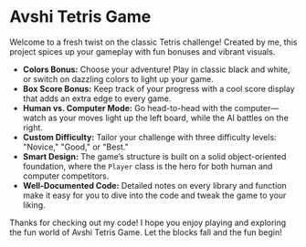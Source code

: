 # Avshi Tetris Game

Welcome to a fresh twist on the classic Tetris challenge! Created by me, this project spices up your gameplay with fun bonuses and vibrant visuals.

- **Colors Bonus:** Choose your adventure! Play in classic black and white, or switch on dazzling colors to light up your game.
- **Box Score Bonus:** Keep track of your progress with a cool score display that adds an extra edge to every game.
- **Human vs. Computer Mode:** Go head-to-head with the computer—watch as your moves light up the left board, while the AI battles on the right.
- **Custom Difficulty:** Tailor your challenge with three difficulty levels: "Novice," "Good," or "Best."
- **Smart Design:** The game’s structure is built on a solid object-oriented foundation, where the `Player` class is the hero for both human and computer competitors.
- **Well-Documented Code:** Detailed notes on every library and function make it easy for you to dive into the code and tweak the game to your liking.

  

Thanks for checking out my code! I hope you enjoy playing and exploring the fun world of Avshi Tetris Game. Let the blocks fall and the fun begin!
